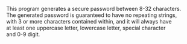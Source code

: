 This program generates a secure password between 8-32 characters. <br />
The generated password is guaranteed to have no repeating strings, <br />
with 3 or more characters contained within, and it will always have <br />
at least one uppercase letter, lowercase letter, special character <br />
and 0-9 digit.
